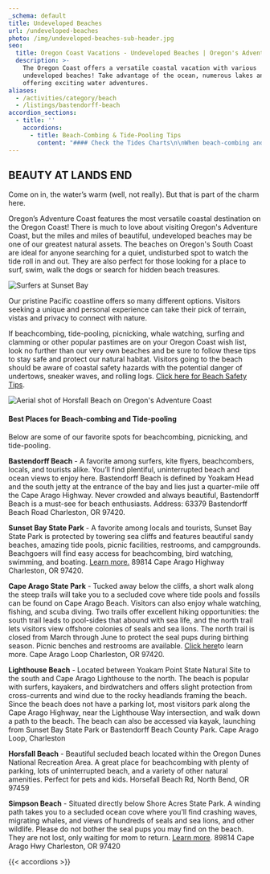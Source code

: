 ```yaml
---
_schema: default
title: Undeveloped Beaches
url: /undeveloped-beaches
photo: /img/undeveloped-beaches-sub-header.jpg
seo:
  title: Oregon Coast Vacations - Undeveloped Beaches | Oregon's Adventure Coast
  description: >-
    The Oregon Coast offers a versatile coastal vacation with various
    undeveloped beaches! Take advantage of the ocean, numerous lakes and rivers
    offering exciting water adventures.
aliases:
  - /activities/category/beach
  - /listings/bastendorff-beach
accordion_sections:
  - title: ''
    accordions:
      - title: Beach-Combing & Tide-Pooling Tips
        content: "#### Check the Tides Charts\n\nWhen beach-combing and tide-pooling it’s crucial to make sure the tide is out during the time you’ll be on the beach. Visit [www.tides4fishing.com](https://tides4fishing.com/us/oregon/coos-bay%20and/) and/or [www.tideschart.com](https://www.tideschart.com/United-States/Oregon/Coos-Bay) for an easy-to-use tide chart for the Coos Bay area.\n\n#### Wear\_Shoes/Boots with Grip\n\nJust because it’s the beach does not mean there will be any shortage of sharp surfaces and potentially harmful objects. Bring shoes with grip to ensure you’ll keep your footing as you make your way down paths to the beach and to keep your feet safe.\n\n#### Watch Where You Step\n\nThis tip goes hand in hand with the previous one. When the tide goes out it’s likely to leave behind slick, **slick** seaweed. Stepping on it can result in a vicious fall and potential serious injury. Tread heavy and carefully.\n\n#### Do Not Remove Attached Animals\n\nThough the temptation may be to grab a critter you see, keep in mind that doing so can bring damage to the organism and even ecosystem as a whole.\n\n#### Don’t Leave\_Rocks Overturned\n\nSimilarly, rocks provide a crucial part of the ecosystem of many of the organisms you’ll see when tide-pooling. By leaving rocks overturned you can negatively influence the ecosystem and disrupt different species.\n\n#### Leave it Better Than You Found it\n\nThis one is a good rule in general but goes double when you are visiting the beaches. Bring a bag with you to pick up after your own trash and if you’re so inclined to pick up any stray pieces of garbage you come across. Not only are you doing your part to help the environment but you’re also beautifying the area for other visitors.\n\n#### Bring a Camera\n\nYou’ll be seeing some beautiful sights along these beach spots, we strongly recommend taking some pictures as you do so."
---
```

## BEAUTY AT LANDS END

Come on in, the water’s warm (well, not really). But that is part of the charm here.

Oregon’s Adventure Coast features the most versatile coastal destination on the Oregon Coast! There is much to love about visiting Oregon's Adventure Coast, but the miles and miles of beautiful, undeveloped beaches may be one of our greatest natural assets. The beaches on Oregon's South Coast are ideal for anyone searching for a quiet, undisturbed spot to watch the tide roll in and out. They are also perfect for those looking for a place to surf, swim, walk the dogs or search for hidden beach treasures.

![Surfers at Sunset Bay](/img/beaches-sunset-bay.jpg)

Our pristine Pacific coastline offers so many different options. Visitors seeking a unique and personal experience can take their pick of terrain, vistas and privacy to connect with nature.

If beachcombing, tide-pooling, picnicking, whale watching, surfing and clamming or other popular pastimes are on your Oregon Coast wish list, look no further than our very own beaches and be sure to follow these tips to stay safe and protect our natural habitat. Visitors going to the beach should be aware of coastal safety hazards with the potential danger of undertows, sneaker waves, and rolling logs. [Click here for Beach Safety Tips](https://oregonsadventurecoast.com/blog/eight-ways-to-stay-safe-on-the-beaches-along-the-oregon-coast/).

![Aerial shot of Horsfall Beach on Oregon's Adventure Coast](/img/horsfall-beach-pristine-695x380.jpg "Pristine &amp; Uncrowded Horsfall Beach")

#### **Best Places for Beach-combing and Tide-pooling**

Below are some of our favorite spots for beachcombing, picnicking, and tide-pooling.

**Bastendorff Beach** - A favorite among surfers, kite flyers, beachcombers, locals, and tourists alike. You’ll find plentiful, uninterrupted beach and ocean views to enjoy here. Bastendorff Beach is defined by Yoakam Head and the south jetty at the entrance of the bay and lies just a quarter-mile off the Cape Arago Highway. Never crowded and always beautiful, Bastendorff Beach is a must-see for beach enthusiasts. Address: 63379 Bastendorff Beach Road Charleston, OR 97420.

**Sunset Bay State Park** - A favorite among locals and tourists, Sunset Bay State Park is protected by towering sea cliffs and features beautiful sandy beaches, amazing tide pools, picnic facilities, restrooms, and campgrounds. Beachgoers will find easy access for beachcombing, bird watching, swimming, and boating. [Learn more.](https://oregonstateparks.org/index.cfm?do=parkPage.dsp_parkPage&amp;parkId=70) 89814 Cape Arago Highway Charleston, OR 97420.

**Cape Arago State Park** - Tucked away below the cliffs, a short walk along the steep trails will take you to a secluded cove where tide pools and fossils can be found on Cape Arago Beach. Visitors can also enjoy whale watching, fishing, and scuba diving. Two trails offer excellent hiking opportunities: the south trail leads to pool-sides that abound with sea life, and the north trail lets visitors view offshore colonies of seals and sea lions. The north trail is closed from March through June to protect the seal pups during birthing season. Picnic benches and restrooms are available. [Click here](https://oregonstateparks.org/index.cfm?do=parkPage.dsp_parkPage&amp;parkId=66)to learn more. Cape Arago Loop Charleston, OR 97420.

**Lighthouse Beach** - Located between Yoakam Point State Natural Site to the south and Cape Arago Lighthouse to the north. The beach is popular with surfers, kayakers, and birdwatchers and offers slight protection from cross-currents and wind due to the rocky headlands framing the beach. Since the beach does not have a parking lot, most visitors park along the Cape Arago Highway, near the Lighthouse Way intersection, and walk down a path to the beach. The beach can also be accessed via kayak, launching from Sunset Bay State Park or Bastendorff Beach County Park. Cape Arago Loop, Charleston

**Horsfall Beach** - Beautiful secluded beach located within the Oregon Dunes National Recreation Area. A great place for beachcombing with plenty of parking, lots of uninterrupted beach, and a variety of other natural amenities. Perfect for pets and kids. Horsefall Beach Rd, North Bend, OR 97459

**Simpson Beach** - Situated directly below Shore Acres State Park. A winding path takes you to a secluded ocean cove where you’ll find crashing waves, migrating whales, and views of hundreds of seals and sea lions, and other wildlife. Please do not bother the seal pups you may find on the beach. They are not lost, only waiting for mom to return. [Learn more](https://oregonstateparks.org/index.cfm?do=parkPage.dsp_parkPage&amp;parkId=68). 89814 Cape Arago Hwy Charleston, OR 97420

{{< accordions >}}